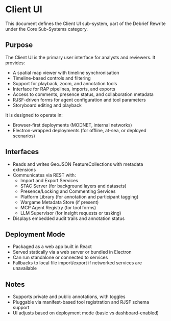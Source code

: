 # Client UI

This document defines the Client UI sub-system, part of the Debrief Rewrite under the Core Sub-Systems category.

## Purpose

The Client UI is the primary user interface for analysts and reviewers. It provides:
- A spatial map viewer with timeline synchronisation
- Timeline-based controls and filtering
- Support for playback, zoom, and annotation tools
- Interface for RAP pipelines, imports, and exports
- Access to comments, presence status, and collaboration metadata
- RJSF-driven forms for agent configuration and tool parameters
- Storyboard editing and playback

It is designed to operate in:
- Browser-first deployments (MODNET, internal networks)
- Electron-wrapped deployments (for offline, at-sea, or deployed scenarios)

## Interfaces
- Reads and writes GeoJSON FeatureCollections with metadata extensions
- Communicates via REST with:
  - Import and Export Services
  - STAC Server (for background layers and datasets)
  - Presence/Locking and Commenting Services
  - Platform Library (for annotation and participant tagging)
  - Wargame Metadata Store (if present)
  - MCP Agent Registry (for tool forms)
  - LLM Supervisor (for insight requests or tasking)
- Displays embedded audit trails and annotation status

## Deployment Mode
- Packaged as a web app built in React
- Served statically via a web server or bundled in Electron
- Can run standalone or connected to services
- Fallbacks to local file import/export if networked services are unavailable

## Notes
- Supports private and public annotations, with toggles
- Pluggable via manifest-based tool registration and RJSF schema support
- UI adjusts based on deployment mode (basic vs dashboard-enabled)